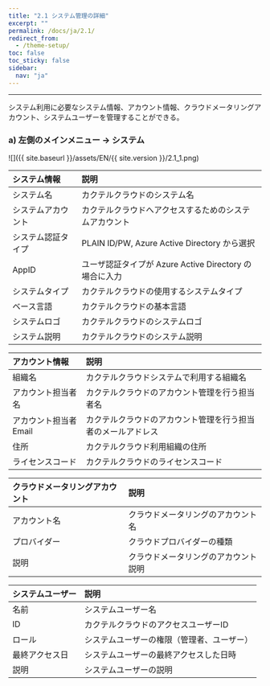 ```yaml
---
title: "2.1 システム管理の詳細"
excerpt: ""
permalink: /docs/ja/2.1/
redirect_from:
  - /theme-setup/
toc: false
toc_sticky: false
sidebar:
  nav: "ja"
---
```


---
システム利用に必要なシステム情報、アカウント情報、クラウドメータリングアカウント、システムユーザーを管理することができる。

### a\) 左側のメインメニュー → システム
![]({{ site.baseurl }}/assets/EN/{{ site.version }}/2.1_1.png)

| **システム情報** | **説明** |
| :--- | :--- |
| システム名 |  カクテルクラウドのシステム名 |
| システムアカウント | カクテルクラウドへアクセスするためのシステムアカウント |
| システム認証タイプ | PLAIN ID/PW, Azure Active Directory から選択 |
| AppID      | ユーザ認証タイプが Azure Active Directory の場合に入力 |
| システムタイプ | カクテルクラウドの使用するシステムタイプ |
| ベース言語 | カクテルクラウドの基本言語 |
| システムロゴ | カクテルクラウドのシステムロゴ |
| システム説明 | カクテルクラウドのシステム説明 |

| **アカウント情報** | **説明** |
| :--- | :--- |
| 組織名 |  カクテルクラウドシステムで利用する組織名 |
| アカウント担当者名 | カクテルクラウドのアカウント管理を行う担当者名 |
| アカウント担当者Email | カクテルクラウドのアカウント管理を行う担当者のメールアドレス |
| 住所 | カクテルクラウド利用組織の住所 |
| ライセンスコード | カクテルクラウドのライセンスコード |

| **クラウドメータリングアカウント** | **説明** |
| :--- | :--- |
| アカウント名 |  クラウドメータリングのアカウント名 |
| プロバイダー | クラウドプロバイダーの種類 |
| 説明 | クラウドメータリングのアカウント説明 |

| **システムユーザー** | **説明** |
| :--- | :--- |
| 名前 |  システムユーザー名 |
| ID | カクテルクラウドのアクセスユーザーID |
| ロール | システムユーザーの権限（管理者、ユーザー） |
| 最終アクセス日 | システムユーザーの最終アクセスした日時 |
| 説明 | システムユーザーの説明 |
